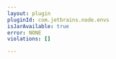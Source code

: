 ```yaml
---
layout: plugin
pluginId: com.jetbrains.node.envs
isJarAvailable: true
error: NONE
violations: []

---
```


